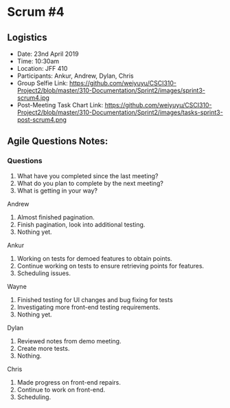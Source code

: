 # Scrum #4

## Logistics
- Date: 23nd April 2019
- Time: 10:30am
- Location: JFF 410
- Participants: Ankur, Andrew, Dylan, Chris
- Group Selfie Link: https://github.com/weiyuyu/CSCI310-Project2/blob/master/310-Documentation/Sprint2/images/sprint3-scrum4.jpg
- Post-Meeting Task Chart Link: https://github.com/weiyuyu/CSCI310-Project2/blob/master/310-Documentation/Sprint2/images/tasks-sprint3-post-scrum4.png

## Agile Questions Notes:

### Questions
1. What have you completed since the last meeting?
2. What do you plan to complete by the next meeting?
3. What is getting in your way?

 
Andrew
1. Almost finished pagination.
2. Finish pagination, look into additional testing.
3. Nothing yet.

Ankur
1. Working on tests for demoed features to obtain points.
2. Continue working on tests to ensure retrieving points for features.
3. Scheduling issues.

Wayne
1. Finished testing for UI changes and bug fixing for tests
2. Investigating more front-end testing requirements.
3. Nothing yet.

Dylan
1. Reviewed notes from demo meeting.
2. Create more tests. 
3. Nothing.

Chris
1. Made progress on front-end repairs.
2. Continue to work on front-end.
3. Scheduling.
